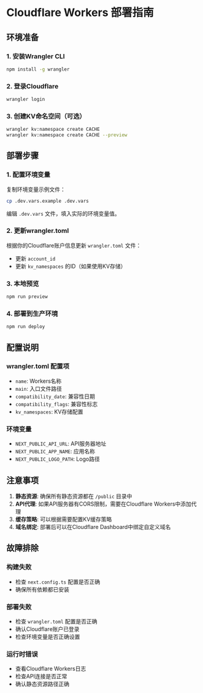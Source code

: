 # Cloudflare Workers 部署指南

## 环境准备

### 1. 安装Wrangler CLI
```bash
npm install -g wrangler
```

### 2. 登录Cloudflare
```bash
wrangler login
```

### 3. 创建KV命名空间（可选）
```bash
wrangler kv:namespace create CACHE
wrangler kv:namespace create CACHE --preview
```

## 部署步骤

### 1. 配置环境变量
复制环境变量示例文件：
```bash
cp .dev.vars.example .dev.vars
```

编辑 `.dev.vars` 文件，填入实际的环境变量值。

### 2. 更新wrangler.toml
根据你的Cloudflare账户信息更新 `wrangler.toml` 文件：
- 更新 `account_id`
- 更新 `kv_namespaces` 的ID（如果使用KV存储）

### 3. 本地预览
```bash
npm run preview
```

### 4. 部署到生产环境
```bash
npm run deploy
```

## 配置说明

### wrangler.toml 配置项
- `name`: Workers名称
- `main`: 入口文件路径
- `compatibility_date`: 兼容性日期
- `compatibility_flags`: 兼容性标志
- `kv_namespaces`: KV存储配置

### 环境变量
- `NEXT_PUBLIC_API_URL`: API服务器地址
- `NEXT_PUBLIC_APP_NAME`: 应用名称
- `NEXT_PUBLIC_LOGO_PATH`: Logo路径

## 注意事项

1. **静态资源**: 确保所有静态资源都在 `/public` 目录中
2. **API代理**: 如果API服务器有CORS限制，需要在Cloudflare Workers中添加代理
3. **缓存策略**: 可以根据需要配置KV缓存策略
4. **域名绑定**: 部署后可以在Cloudflare Dashboard中绑定自定义域名

## 故障排除

### 构建失败
- 检查 `next.config.ts` 配置是否正确
- 确保所有依赖都已安装

### 部署失败
- 检查 `wrangler.toml` 配置是否正确
- 确认Cloudflare账户已登录
- 检查环境变量是否正确设置

### 运行时错误
- 查看Cloudflare Workers日志
- 检查API连接是否正常
- 确认静态资源路径正确